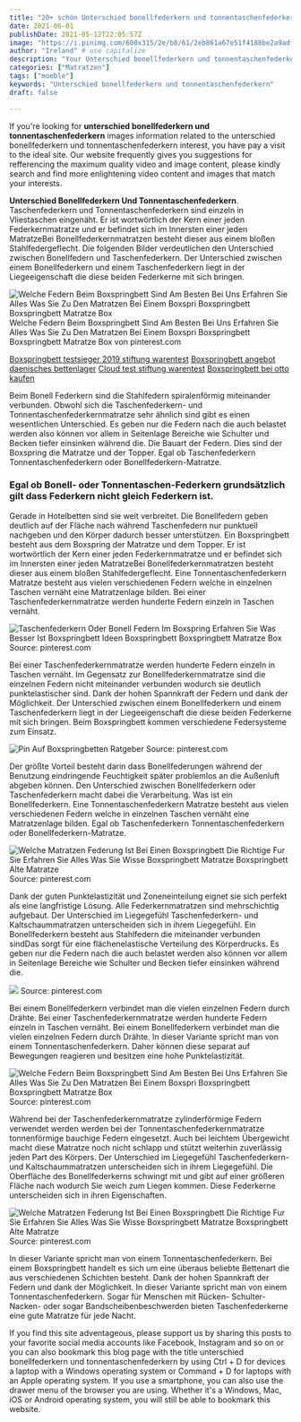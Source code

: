 ```yaml
---
title: "20+ schön Unterschied bonellfederkern und tonnentaschenfederkern info"
date: 2021-06-01
publishDate: 2021-05-12T22:05:57Z
image: "https://i.pinimg.com/600x315/2e/b8/61/2eb861a67e51f4188be2a9adf4f03f11.jpg"
author: "Ireland" # use capitalize
description: "Your Unterschied bonellfederkern und tonnentaschenfederkern images are available. Unterschied bonellfederkern und tonnentaschenfederkern are a topic that is being searched for and liked by netizens now. You can Get the Unterschied bonellfederkern und tonnentaschenfederkern files here. Get all free photos."
categories: ["Matratzen"]
tags: ["moeble"]
keywords: "Unterschied bonellfederkern und tonnentaschenfederkern"
draft: false

---
```


If you're looking for **unterschied bonellfederkern und tonnentaschenfederkern** images information related to the unterschied bonellfederkern und tonnentaschenfederkern interest, you have pay a visit to the ideal  site. Our website frequently  gives you  suggestions  for refferencing  the maximum  quality video and image  content, please kindly search and find more enlightening video content and images that match your interests.

**Unterschied Bonellfederkern Und Tonnentaschenfederkern**. Taschenfederkern und Tonnentaschenfederkern sind einzeln in Vliestaschen eingenäht. Er ist wortwörtlich der Kern einer jeden Federkernmatratze und er befindet sich im Innersten einer jeden MatratzeBei Bonellfederkernmatratzen besteht dieser aus einem bloßen Stahlfedergeflecht. Die folgenden Bilder verdeutlichen den Unterschied zwischen Bonellfedern und Taschenfederkern. Der Unterschied zwischen einem Bonellfederkern und einem Taschenfederkern liegt in der Liegeeigenschaft die diese beiden Federkerne mit sich bringen.

![Welche Federn Beim Boxspringbett Sind Am Besten Bei Uns Erfahren Sie Alles Was Sie Zu Den Matratzen Bei Einem Boxspri Boxspringbett Boxspringbett Matratze Box](https://i.pinimg.com/originals/4e/92/7a/4e927a0e0ee8bbc8033f8dcde3cd27f2.png "Welche Federn Beim Boxspringbett Sind Am Besten Bei Uns Erfahren Sie Alles Was Sie Zu Den Matratzen Bei Einem Boxspri Boxspringbett Boxspringbett Matratze Box")
Welche Federn Beim Boxspringbett Sind Am Besten Bei Uns Erfahren Sie Alles Was Sie Zu Den Matratzen Bei Einem Boxspri Boxspringbett Boxspringbett Matratze Box von pinterest.com

[Boxspringbett testsieger 2019 stiftung warentest](/boxspringbett-testsieger-2019-stiftung-warentest/)
[Boxspringbett angebot daenisches bettenlager](/boxspringbett-angebot-daenisches-bettenlager/)
[Cloud test stiftung warentest](/cloud-test-stiftung-warentest/)
[Boxspringbett bei otto kaufen](/boxspringbett-bei-otto-kaufen/)

Beim Bonell Federkern sind die Stahlfedern spiralenförmig miteinander verbunden. Obwohl sich die Taschenfederkern- und Tonnentaschenfederkernmatratze sehr ähnlich sind gibt es einen wesentlichen Unterschied. Es geben nur die Federn nach die auch belastet werden also können vor allem in Seitenlage Bereiche wie Schulter und Becken tiefer einsinken während die. Die Bauart der Federn. Dies sind der Boxspring die Matratze und der Topper. Egal ob Taschenfederkern Tonnentaschenfederkern oder Bonellfederkern-Matratze.

### Egal ob Bonell- oder Tonnentaschen-Federkern grundsätzlich gilt dass Federkern nicht gleich Federkern ist.

Gerade in Hotelbetten sind sie weit verbreitet. Die Bonellfedern geben deutlich auf der Fläche nach während Taschenfedern nur punktuell nachgeben und den Körper dadurch besser unterstützen. Ein Boxspringbett besteht aus dem Boxspring der Matratze und dem Topper. Er ist wortwörtlich der Kern einer jeden Federkernmatratze und er befindet sich im Innersten einer jeden MatratzeBei Bonellfederkernmatratzen besteht dieser aus einem bloßen Stahlfedergeflecht. Eine Tonnentaschenfederkern Matratze besteht aus vielen verschiedenen Federn welche in einzelnen Taschen vernäht eine Matratzenlage bilden. Bei einer Taschenfederkernmatratze werden hunderte Federn einzeln in Taschen vernäht.


![Taschenfederkern Oder Bonell Federn Im Boxspring Erfahren Sie Was Besser Ist Boxspringbett Ideen Boxspringbett Boxspringbett Matratze Box](https://i.pinimg.com/originals/b7/6a/09/b76a092c320170e709e13de317db8b9a.png "Taschenfederkern Oder Bonell Federn Im Boxspring Erfahren Sie Was Besser Ist Boxspringbett Ideen Boxspringbett Boxspringbett Matratze Box")
Source: pinterest.com

Bei einer Taschenfederkernmatratze werden hunderte Federn einzeln in Taschen vernäht. Im Gegensatz zur Bonellfederkernmatratze sind die einzelnen Federn nicht miteinander verbunden wodurch sie deutlich punktelastischer sind. Dank der hohen Spannkraft der Federn und dank der Möglichkeit. Der Unterschied zwischen einem Bonellfederkern und einem Taschenfederkern liegt in der Liegeeigenschaft die diese beiden Federkerne mit sich bringen. Beim Boxspringbett kommen verschiedene Federsysteme zum Einsatz.

![Pin Auf Boxspringbetten Ratgeber](https://i.pinimg.com/736x/68/e2/58/68e258d2fcfa0ee3493744009f5f61f2.jpg "Pin Auf Boxspringbetten Ratgeber")
Source: pinterest.com

Der größte Vorteil besteht darin dass Bonellfederungen während der Benutzung eindringende Feuchtigkeit später problemlos an die Außenluft abgeben können. Den Unterschied zwischen Bonellfederkern oder Taschenfederkern macht dabei die Verarbeitung. Was ist ein Bonellfederkern. Eine Tonnentaschenfederkern Matratze besteht aus vielen verschiedenen Federn welche in einzelnen Taschen vernäht eine Matratzenlage bilden. Egal ob Taschenfederkern Tonnentaschenfederkern oder Bonellfederkern-Matratze.

![Welche Matratzen Federung Ist Bei Einen Boxspringbett Die Richtige Fur Sie Erfahren Sie Alles Was Sie Wisse Boxspringbett Matratze Boxspringbett Alte Matratze](https://i.pinimg.com/736x/2e/b8/61/2eb861a67e51f4188be2a9adf4f03f11.jpg "Welche Matratzen Federung Ist Bei Einen Boxspringbett Die Richtige Fur Sie Erfahren Sie Alles Was Sie Wisse Boxspringbett Matratze Boxspringbett Alte Matratze")
Source: pinterest.com

Dank der guten Punktelastizität und Zoneneinteilung eignet sie sich perfekt als eine langfristige Lösung. Alle Federkernmatratzen sind mehrschichtig aufgebaut. Der Unterschied im Liegegefühl Taschenfederkern- und Kaltschaummatratzen unterscheiden sich in ihrem Liegegefühl. Ein Bonellfederkern besteht aus Stahlfedern die miteinander verbunden sindDas sorgt für eine flächenelastische Verteilung des Körperdrucks. Es geben nur die Federn nach die auch belastet werden also können vor allem in Seitenlage Bereiche wie Schulter und Becken tiefer einsinken während die.

![](https://i.pinimg.com/736x/f0/0f/d9/f00fd9a409111a03fb19eee9a1694143.jpg "")
Source: pinterest.com

Bei einem Bonellfederkern verbindet man die vielen einzelnen Federn durch Drähte. Bei einer Taschenfederkernmatratze werden hunderte Federn einzeln in Taschen vernäht. Bei einem Bonellfederkern verbindet man die vielen einzelnen Federn durch Drähte. In dieser Variante spricht man von einem Tonnentaschenfederkern. Daher können diese separat auf Bewegungen reagieren und besitzen eine hohe Punktelastizität.

![Welche Federn Beim Boxspringbett Sind Am Besten Bei Uns Erfahren Sie Alles Was Sie Zu Den Matratzen Bei Einem Boxspri Boxspringbett Boxspringbett Matratze Box](https://i.pinimg.com/originals/4e/92/7a/4e927a0e0ee8bbc8033f8dcde3cd27f2.png "Welche Federn Beim Boxspringbett Sind Am Besten Bei Uns Erfahren Sie Alles Was Sie Zu Den Matratzen Bei Einem Boxspri Boxspringbett Boxspringbett Matratze Box")
Source: pinterest.com

Während bei der Taschenfederkernmatratze zylinderförmige Federn verwendet werden werden bei der Tonnentaschenfederkernmatratze tonnenförmige bauchige Federn eingesetzt. Auch bei leichtem Übergewicht macht diese Matratze noch nicht schlapp und stützt weiterhin zuverlässig jeden Part des Körpers. Der Unterschied im Liegegefühl Taschenfederkern- und Kaltschaummatratzen unterscheiden sich in ihrem Liegegefühl. Die Oberfläche des Bonellfederkerns schwingt mit und gibt auf einer größeren Fläche nach wodurch Sie weich zum Liegen kommen. Diese Federkerne unterscheiden sich in ihren Eigenschaften.

![Welche Matratzen Federung Ist Bei Einen Boxspringbett Die Richtige Fur Sie Erfahren Sie Alles Was Sie Wisse Boxspringbett Matratze Boxspringbett Alte Matratze](https://i.pinimg.com/600x315/2e/b8/61/2eb861a67e51f4188be2a9adf4f03f11.jpg "Welche Matratzen Federung Ist Bei Einen Boxspringbett Die Richtige Fur Sie Erfahren Sie Alles Was Sie Wisse Boxspringbett Matratze Boxspringbett Alte Matratze")
Source: pinterest.com

In dieser Variante spricht man von einem Tonnentaschenfederkern. Bei einem Boxspringbett handelt es sich um eine überaus beliebte Bettenart die aus verschiedenen Schichten besteht. Dank der hohen Spannkraft der Federn und dank der Möglichkeit. In dieser Variante spricht man von einem Tonnentaschenfederkern. Sogar für Menschen mit Rücken- Schulter- Nacken- oder sogar Bandscheibenbeschwerden bieten Taschenfederkerne eine gute Matratze für jede Nacht.

If you find this site adventageous, please support us by sharing this posts to your favorite social media accounts like Facebook, Instagram and so on or you can also bookmark this blog page with the title unterschied bonellfederkern und tonnentaschenfederkern by using Ctrl + D for devices a laptop with a Windows operating system or Command + D for laptops with an Apple operating system. If you use a smartphone, you can also use the drawer menu of the browser you are using. Whether it's a Windows, Mac, iOS or Android operating system, you will still be able to bookmark this website.
